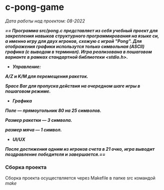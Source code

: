 # c-pong-game
*Дата работы над проектом: 08-2022*

***== Программа src/pong.c представляет из себя учебный проект для закрепления навыков структурного программирования на языке си, а именно игру для двух 
игроков, схожую с игрой "Pong". Для отображения графики использутся только символьная (ASCII) 
графика (с выводом в терминал). Игра реализована в пошаговом варианте в рамках стандартной библиотеки <stdio.h>.*** 

* ***Управление:***
  
***A/Z и K/M для перемещения ракеток.***

***Space Bar для пропуска действия на очередном шаге игры в пошаговом режиме.***

* ***Графика***

***Поле — прямоугольник 80 на 25 символов.***

***Размер ракетки — 3 символа.***

***размер мяча — 1 символ.***

* ***UI/UX***

***После достижения одним из игроков счета в 21 очко, игра выводит поздравление победителя и завершается.==*** 

### Сборка проекта

Сборка проекта осуществляется через Makefile в папке src командой *make*
